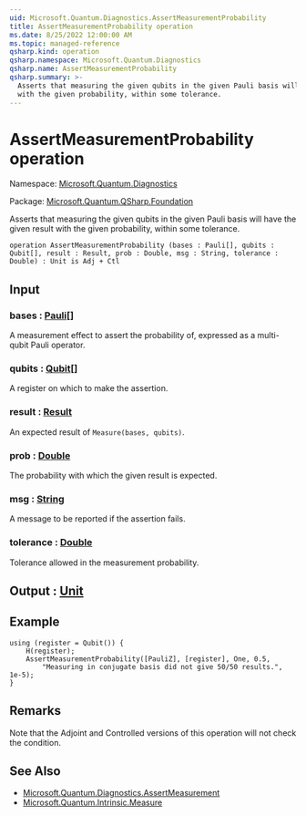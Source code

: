 ```yaml
---
uid: Microsoft.Quantum.Diagnostics.AssertMeasurementProbability
title: AssertMeasurementProbability operation
ms.date: 8/25/2022 12:00:00 AM
ms.topic: managed-reference
qsharp.kind: operation
qsharp.namespace: Microsoft.Quantum.Diagnostics
qsharp.name: AssertMeasurementProbability
qsharp.summary: >-
  Asserts that measuring the given qubits in the given Pauli basis will have the given result
  with the given probability, within some tolerance.
---
```


# AssertMeasurementProbability operation

Namespace: [Microsoft.Quantum.Diagnostics](xref:Microsoft.Quantum.Diagnostics)

Package: [Microsoft.Quantum.QSharp.Foundation](https://nuget.org/packages/Microsoft.Quantum.QSharp.Foundation)


Asserts that measuring the given qubits in the given Pauli basis will have the given resultwith the given probability, within some tolerance.

```qsharp
operation AssertMeasurementProbability (bases : Pauli[], qubits : Qubit[], result : Result, prob : Double, msg : String, tolerance : Double) : Unit is Adj + Ctl
```


## Input

### bases : [Pauli](xref:microsoft.quantum.qsharp.valueliterals#pauli-literals)[]

A measurement effect to assert the probability of, expressed as amulti-qubit Pauli operator.


### qubits : [Qubit](xref:microsoft.quantum.qsharp.valueliterals#qubit-literals)[]

A register on which to make the assertion.


### result : [Result](xref:microsoft.quantum.qsharp.valueliterals#result-literal)

An expected result of `Measure(bases, qubits)`.


### prob : [Double](xref:microsoft.quantum.qsharp.valueliterals#double-literals)

The probability with which the given result is expected.


### msg : [String](xref:microsoft.quantum.qsharp.valueliterals#string-literals)

A message to be reported if the assertion fails.


### tolerance : [Double](xref:microsoft.quantum.qsharp.valueliterals#double-literals)

Tolerance allowed in the measurement probability.



## Output : [Unit](xref:microsoft.quantum.qsharp.valueliterals#unit-literal)



## Example

```qsharpusing (register = Qubit()) {    H(register);    AssertMeasurementProbability([PauliZ], [register], One, 0.5,        "Measuring in conjugate basis did not give 50/50 results.", 1e-5);}```

## Remarks

Note that the Adjoint and Controlled versions of this operation will notcheck the condition.

## See Also

- [Microsoft.Quantum.Diagnostics.AssertMeasurement](xref:Microsoft.Quantum.Diagnostics.AssertMeasurement)
- [Microsoft.Quantum.Intrinsic.Measure](xref:Microsoft.Quantum.Intrinsic.Measure)